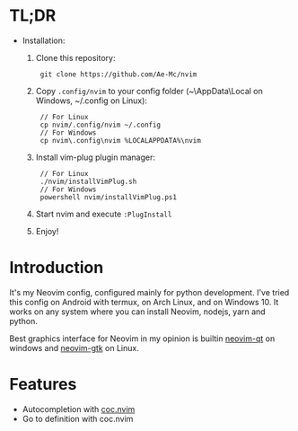 # TL;DR

+ Installation:
    1. Clone this repository:

            git clone https://github.com/Ae-Mc/nvim

    1. Copy ``.config/nvim`` to your config folder
(~\AppData\Local on Windows, ~/.config on Linux):

            // For Linux
            cp nvim/.config/nvim ~/.config
            // For Windows
            cp nvim\.config\nvim %LOCALAPPDATA%\nvim

    1. Install vim-plug plugin manager:

            // For Linux
            ./nvim/installVimPlug.sh
            // For Windows
            powershell nvim/installVimPlug.ps1

    1. Start nvim and execute ``:PlugInstall``
    1. Enjoy!

# Introduction

It's my Neovim config, configured mainly for python
development. I've tried this config on Android with termux,
on Arch Linux, and on Windows 10. It works on any system
where you can install Neovim, nodejs, yarn and python.

Best graphics interface for Neovim in my opinion is builtin
[neovim-qt][1]
on windows and
[neovim-gtk][2] on Linux.

# Features

+ Autocompletion with [coc.nvim][3]
+ Go to definition with coc.nvim

[1]: <https://github.com/neovim/neovim/releases/latest>
[2]: <https://github.com/daa84/neovim-gtk>
[3]: <https://github.com/neoclide/coc.nvim>
